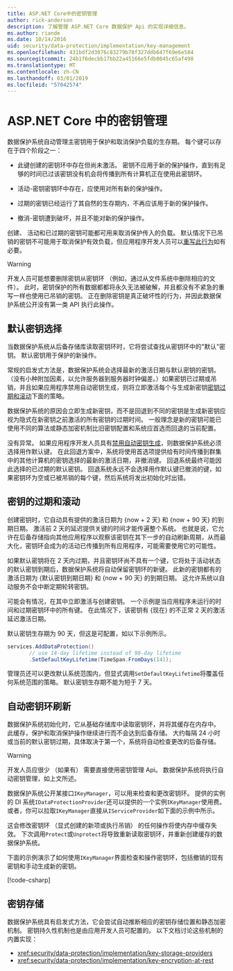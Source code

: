 ```yaml
---
title: ASP.NET Core中的密钥管理
author: rick-anderson
description: 了解管理 ASP.NET Core 数据保护 Api 的实现详细信息。
ms.author: riande
ms.date: 10/14/2016
uid: security/data-protection/implementation/key-management
ms.openlocfilehash: 431bdf2d3076c83279b78f327ddb647f69e6e584
ms.sourcegitcommit: 24b1f6decbb17bb22a45166e5fdb0845c65af498
ms.translationtype: MT
ms.contentlocale: zh-CN
ms.lasthandoff: 03/01/2019
ms.locfileid: "57042574"
---
```

# <a name="key-management-in-aspnet-core"></a>ASP.NET Core 中的密钥管理

<a name="data-protection-implementation-key-management"></a>

数据保护系统自动管理主密钥用于保护和取消保护负载的生存期。 每个键可以存在于四个阶段之一：

* 此键创建的密钥环中存在但尚未激活。 密钥不应用于新的保护操作，直到有足够的时间已过该密钥没有机会将传播到所有计算机正在使用此密钥环。

* 活动-密钥密钥环中存在，应使用对所有新的保护操作。

* 过期的密钥已经运行了其自然的生存期内，不再应该用于新的保护操作。

* 撤消-密钥遭到破坏，并且不能对新的保护操作。

创建、 活动和已过期的密钥可能都可用来取消保护传入的负载。 默认情况下已吊销的密钥不可能用于取消保护有效负载，但应用程序开发人员可以[重写此行为](xref:security/data-protection/consumer-apis/dangerous-unprotect#data-protection-consumer-apis-dangerous-unprotect)如有必要。

>[!WARNING]
> 开发人员可能想要删除密钥从密钥环 （例如，通过从文件系统中删除相应的文件）。 此时，密钥保护的所有数据都都将永久无法被破解，并且都没有不紧急的重写一样也使用已吊销的密钥。 正在删除密钥是真正破坏性的行为，并因此数据保护系统公开没有第一类 API 执行此操作。

## <a name="default-key-selection"></a>默认密钥选择

当数据保护系统从后备存储库读取密钥环时，它将尝试查找从密钥环中的"默认"密钥。 默认密钥用于保护的新操作。

常规的启发式方法是，数据保护系统会选择最新的激活日期与默认密钥的密钥。 （没有小种附加因素，以允许服务器到服务器时钟偏差。）如果密钥已过期或吊销，并且如果应用程序禁用自动密钥生成，则将立即激活每个与生成新密钥[密钥过期和滚动](xref:security/data-protection/implementation/key-management#data-protection-implementation-key-management-expiration)下面的策略。

数据保护系统的原因会立即生成新密钥，而不是回退到不同的密钥是生成新密钥应视为隐式在新密钥之前激活的所有密钥的过期时间。 一般理念是新的密钥可能已使用不同的算法或静态加密机制比旧密钥配置和系统应首选而回退的当前配置。

没有异常。 如果应用程序开发人员具有[禁用自动密钥生成](xref:security/data-protection/configuration/overview#disableautomatickeygeneration)，则数据保护系统必须选择用作默认键。 在此回退方案中，系统将使用首选项提供给有时间传播到群集中的其他计算机的密钥选择的最新的激活日期，非撤消键。 回退系统最终可能因此选择的已过期的默认密钥。 回退系统永远不会选择用作默认键已撤消的键，如果密钥环为空或已被吊销的每个键，然后系统将发出初始化时出错。

<a name="data-protection-implementation-key-management-expiration"></a>

## <a name="key-expiration-and-rolling"></a>密钥的过期和滚动

创建密钥时，它自动具有提供的激活日期为 {now + 2 天} 和 {now + 90 天} 的到期日期。 激活前 2 天的延迟提供关键的时间才能传遍整个系统。 也就是说，它允许在后备存储指向其他应用程序以观察该密钥在其下一步的自动刷新周期，从而最大化，密钥环会成为的活动已传播到所有应用程序，可能需要使用它的可能性。

如果默认密钥将在 2 天内过期，并且密钥环尚不具有一个键，它将处于活动状态的默认密钥到期后，数据保护系统将自动保留密钥环的新键。 此新的密钥都有的激活日期为 {默认密钥到期日期} 和 {now + 90 天} 的到期日期。 这允许系统以自动服务不会中断定期轮转密钥。

可能会有情况，在其中立即激活与创建密钥。 一个示例是当应用程序未运行的时间和过期密钥环中的所有键。 在此情况下，该密钥有 {现在} 的不正常 2 天的激活延迟激活日期。

默认密钥生存期为 90 天，但这是可配置，如以下示例所示。

```csharp
services.AddDataProtection()
       // use 14-day lifetime instead of 90-day lifetime
       .SetDefaultKeyLifetime(TimeSpan.FromDays(14));
```

管理员还可以更改默认系统范围内，但显式调用`SetDefaultKeyLifetime`将覆盖任何系统范围的策略。 默认密钥生存期不能为短于 7 天。

## <a name="automatic-key-ring-refresh"></a>自动密钥环刷新

数据保护系统初始化时，它从基础存储库中读取密钥环，并将其缓存在内存中。 此缓存，保护和取消保护操作继续进行而不会达到后备存储。 大约每隔 24 小时或当前的默认密钥过期，具体取决于第一个，系统将自动检查更改的后备存储。

>[!WARNING]
> 开发人员应很少 （如果有） 需要直接使用密钥管理 Api。 数据保护系统将执行自动密钥管理，如上文所述。

数据保护系统公开某接口`IKeyManager`，可以用来检查和更改密钥环。 提供的实例的 DI 系统`IDataProtectionProvider`还可以提供的一个实例`IKeyManager`使用费。 或者，你可以拉取`IKeyManager`直接从`IServiceProvider`如下面的示例中所示。

这会修改密钥环 （显式创建的新项或执行吊销） 的任何操作将使内存中缓存失效。 下次调用`Protect`或`Unprotect`将导致重新读取密钥环，并重新创建缓存的数据保护系统。

下面的示例演示了如何使用`IKeyManager`界面检查和操作密钥环，包括撤销的现有密钥和手动生成新的密钥。

[!code-csharp[](key-management/samples/key-management.cs)]

## <a name="key-storage"></a>密钥存储

数据保护系统具有启发式方法，它会尝试自动推断相应的密钥存储位置和静态加密机制。 密钥持久性机制也是由应用开发人员可配置的。 以下文档讨论这些机制的内置实现：

* <xref:security/data-protection/implementation/key-storage-providers>
* <xref:security/data-protection/implementation/key-encryption-at-rest>
